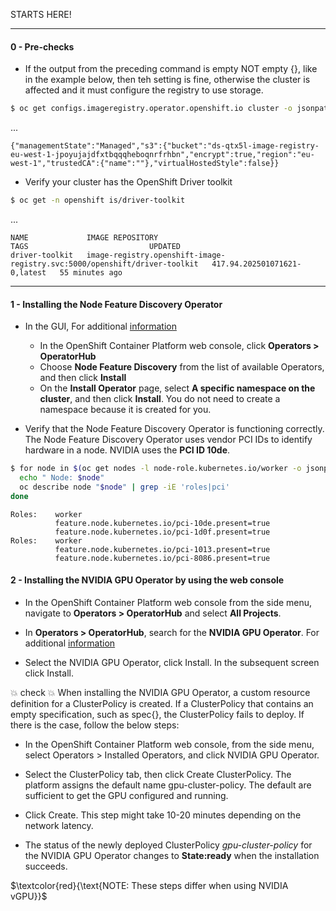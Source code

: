 
STARTS HERE!

----
#### 0 - Pre-checks

- If the output from the preceding command is empty NOT empty {}, like in the example below, then teh setting is fine, otherwise the cluster is affected and it must configure the registry to use storage.
```bash
$ oc get configs.imageregistry.operator.openshift.io cluster -o jsonpath='{.spec.storage}{"\n"}'
```
... 
```text
{"managementState":"Managed","s3":{"bucket":"ds-qtx5l-image-registry-eu-west-1-jpoyujajdfxtbqqqheboqnrfrhbn","encrypt":true,"region":"eu-west-1","trustedCA":{"name":""},"virtualHostedStyle":false}}
```

- Verify your cluster has the OpenShift Driver toolkit

```bash
$ oc get -n openshift is/driver-toolkit
```
...

```text
NAME             IMAGE REPOSITORY                                                            TAGS                           UPDATED
driver-toolkit   image-registry.openshift-image-registry.svc:5000/openshift/driver-toolkit   417.94.202501071621-0,latest   55 minutes ago
```

----

#### 1 - Installing the Node Feature Discovery Operator
- In the GUI, For additional [information](https://docs.redhat.com/en/documentation/openshift_container_platform/4.18/html/specialized_hardware_and_driver_enablement/psap-node-feature-discovery-operator)

  - In the OpenShift Container Platform web console, click **Operators > OperatorHub**
  - Choose **Node Feature Discovery** from the list of available Operators, and then click **Install**
  - On the **Install Operator** page, select **A specific namespace on the cluster**, and then click **Install**. You do not need to create a namespace because it is created for you.

- Verify that the Node Feature Discovery Operator is functioning correctly. The Node Feature Discovery Operator uses vendor PCI IDs to identify hardware in a node. NVIDIA uses the **PCI ID 10de**.

```bash
$ for node in $(oc get nodes -l node-role.kubernetes.io/worker -o jsonpath='{.items[*].metadata.name}'); do
  echo " Node: $node"
  oc describe node "$node" | grep -iE 'roles|pci'
done

```

```text
Roles:    worker
          feature.node.kubernetes.io/pci-10de.present=true
          feature.node.kubernetes.io/pci-1d0f.present=true
Roles:    worker
          feature.node.kubernetes.io/pci-1013.present=true
          feature.node.kubernetes.io/pci-8086.present=true
```

#### 2 - Installing the NVIDIA GPU Operator by using the web console
- In the OpenShift Container Platform web console from the side menu, navigate to **Operators > OperatorHub** and select **All Projects**.

- In **Operators > OperatorHub**, search for the **NVIDIA GPU Operator**. For additional [information](https://docs.redhat.com/en/documentation/openshift_container_platform/4.18/html/operators/administrator-tasks#olm-adding-operators-to-a-cluster)

- Select the NVIDIA GPU Operator, click Install. In the subsequent screen click Install.

💥 check 💥
When installing the NVIDIA GPU Operator, a custom resource definition for a ClusterPolicy is created. If a ClusterPolicy that contains an empty specification, such as spec{}, the ClusterPolicy fails to deploy. If there is the case, follow the below steps:

- In the OpenShift Container Platform web console, from the side menu, select Operators > Installed Operators, and click NVIDIA GPU Operator.

- Select the ClusterPolicy tab, then click Create ClusterPolicy. The platform assigns the default name gpu-cluster-policy. The default are sufficient to get the GPU configured and running.

- Click Create. This step might take 10-20 minutes depending on the network latency.

- The status of the newly deployed ClusterPolicy *gpu-cluster-policy* for the NVIDIA GPU Operator changes to **State:ready** when the installation succeeds.

$`\textcolor{red}{\text{NOTE: These steps differ when using NVIDIA vGPU}}`$